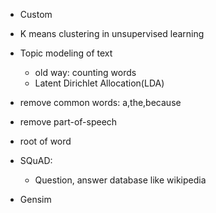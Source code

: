 - Custom 

- K means clustering in unsupervised learning
- Topic modeling of text
  - old way: counting words
  - Latent Dirichlet Allocation(LDA)
- remove common words: a,the,because
- remove part-of-speech
- root of word
- SQuAD:
  - Question, answer database like wikipedia
- Gensim

